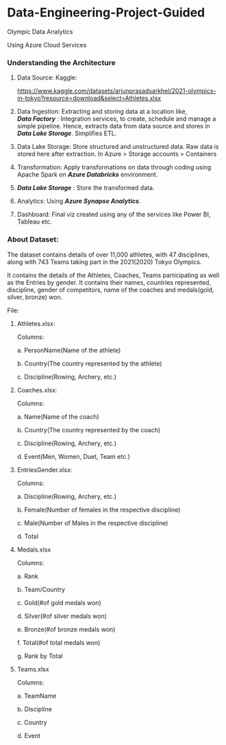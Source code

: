 # Data-Engineering-Project-Guided
Olympic Data Analytics

Using Azure Cloud Services

### Understanding the Architecture
1. Data Source:
   Kaggle:

   https://www.kaggle.com/datasets/arjunprasadsarkhel/2021-olympics-in-tokyo?resource=download&select=Athletes.xlsx
3. Data Ingestion: Extracting and storing data at a location like,  
   ***Data Factory*** : Integration services, to create, schedule and manage a simple pipeline.
                 Hence, extracts data from data source and stores in ***Data Lake Storage***.
                 Simplifies ETL.
4. Data Lake Storage: Store structured and unstructured data.
                      Raw data is stored here after extraction.
   In Azure > Storage accounts > Containers
6. Transformation: Apply transformations on data through coding using Apache Spark on ***Azure Databricks*** 
   environment.
7. ***Data Lake Storage*** : Store the transformed data.
8. Analytics: Using ***Azure Synapse Analytics***.
9. Dashboard: Final viz created using any of the services like Power BI, Tableau etc.

### About Dataset:
The dataset contains details of over 11,000 athletes, with 47 disciplines, along with 743 Teams taking part in the 2021(2020) Tokyo Olympics.

It contains the details of the Athletes, Coaches, Teams participating as well as the Entries by gender. It contains their names, countries represented, discipline, gender of competitors, name of the coaches and medals(gold, silver, bronze) won.

File: 
1. Athletes.xlsx:
   
   Columns:
   
     a.  PersonName(Name of the athlete)
   
     b.  Country(The country represented by the athlete)
   
     c.  Discipline(Rowing, Archery, etc.)

2. Coaches.xlsx:

   Columns:
   
     a.  Name(Name of the coach)
   
     b.  Country(The country represented by the coach)
   
     c.  Discipline(Rowing, Archery, etc.)

     d.  Event(Men, Women, Duet, Team etc.)

3. EntriesGender.xlsx:

   Columns:

     a.  Discipline(Rowing, Archery, etc.)
   
     b.  Female(Number of females in the respective discipline)
   
     c.  Male(Number of Males in the respective discipline)

     d.  Total

4. Medals.xlsx

   Columns:

     a.  Rank
   
     b.  Team/Country
   
     c.  Gold(#of gold medals won)

     d.  Silver(#of silver medals won)

     e.  Bronze(#of bronze medals won)

     f.  Total(#of total medals won)

     g.  Rank by Total


5. Teams.xlsx

   Columns:

     a.  TeamName
   
     b.  Discipline
   
     c.  Country

     d.  Event


     
   






